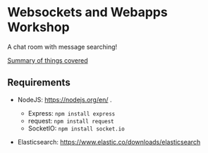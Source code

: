 Websockets and Webapps Workshop
===

A chat room with message searching! 

[Summary of things covered](/summary.md)

Requirements
---

- NodeJS: https://nodejs.org/en/ .

	- Express: `npm install express`
	- request: `npm install request`
	- SocketIO: `npm install socket.io`


- Elasticsearch: https://www.elastic.co/downloads/elasticsearch
